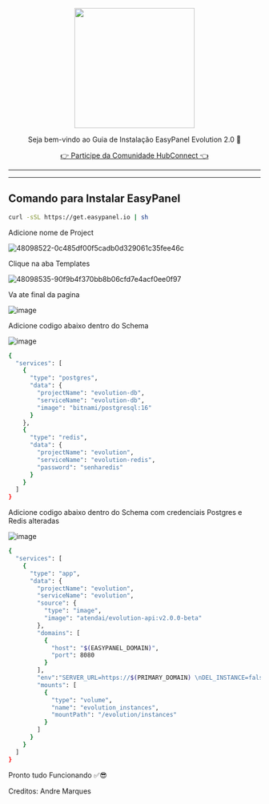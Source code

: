 <p align="center">
<img src="https://cwmkt.com.br/wp-content/uploads/2024/04/logo_github.png" width="240" />
<p align="center">Seja bem-vindo ao Guia de Instalação EasyPanel Evolution 2.0 🚀</p>
</p>
  
<p align="center"> 
<a href="https://hubconnect.top" target="_blank">👉 Participe da Comunidade HubConnect 👈</a>
</p>

<hr />
<hr />

## Comando para Instalar EasyPanel

```bash
curl -sSL https://get.easypanel.io | sh
```

Adicione nome de Project

![48098522-0c485df00f5cadb0d329061c35fee46c](https://github.com/cwmkt/easypanelevotypebot/assets/91642837/b72c1359-91ca-4bf6-9fb1-32525ba5747b)

Clique na aba Templates

![48098535-90f9b4f370bb8b06cfd7e4acf0ee0f97](https://github.com/cwmkt/easypanelevotypebot/assets/91642837/03c1830c-621c-40b3-94ee-93eb568c8d2e)

Va ate final da pagina

![image](https://github.com/comunidadehubconnect/easypanelwoofedcrm/assets/91642837/828a9e88-45f2-4b6b-98f1-ab4f164d2889)

Adicione codigo abaixo dentro do Schema

![image](https://github.com/comunidadehubconnect/easypanelwoofedcrm/assets/91642837/74b97f33-e5d2-495d-aaba-25bb8b433adf)

```bash
{
  "services": [
    {
      "type": "postgres",
      "data": {
        "projectName": "evolution-db",
        "serviceName": "evolution-db",
        "image": "bitnami/postgresql:16"
      }
    },
    {
      "type": "redis",
      "data": {
        "projectName": "evolution",
        "serviceName": "evolution-redis",
        "password": "senharedis"
      }
    }
  ]
}
```

Adicione codigo abaixo dentro do Schema com credenciais Postgres e Redis alteradas

![image](https://github.com/comunidadehubconnect/easypanelwoofedcrm/assets/91642837/74b97f33-e5d2-495d-aaba-25bb8b433adf)

```bash
{
  "services": [
    {
      "type": "app",
      "data": {
        "projectName": "evolution",
        "serviceName": "evolution",
        "source": {
          "type": "image",
          "image": "atendai/evolution-api:v2.0.0-beta"
        },
        "domains": [
          {
            "host": "$(EASYPANEL_DOMAIN)",
            "port": 8080
          }
        ],
        "env":"SERVER_URL=https://$(PRIMARY_DOMAIN) \nDEL_INSTANCE=false \nDEL_TEMP_INSTANCES=false \nPROVIDER_ENABLED=false \nPROVIDER_HOST=127.0.0.1 \nPROVIDER_PORT=5656 \nPROVIDER_PREFIX=evolution_v2 \nDATABASE_ENABLED=true \nDATABASE_PROVIDER=postgresql \nDATABASE_CONNECTION_URI=urlpostgres \nDATABASE_CONNECTION_CLIENT_NAME=evolution_v2 \nCACHE_REDIS_ENABLED=true \nCACHE_REDIS_URI=urlredis \nCACHE_REDIS_PREFIX_KEY=evolution_v2 \nCACHE_REDIS_SAVE_INSTANCES=false \nCACHE_LOCAL_ENABLED=false \nS3_ENABLED=false \nS3_ACCESS_KEY= \nS3_SECRET_KEY= \nRABBITMQ_ENABLED=false \nRABBITMQ_URI=amqp://admin:admin@rabbitmq:5672/default \nRABBITMQ_EXCHANGE_NAME=evolution_v2 \nRABBITMQ_GLOBAL_ENABLED=false \nRABBITMQ_EVENTS_APPLICATION_STARTUP=false \nRABBITMQ_EVENTS_INSTANCE_CREATE=false \nRABBITMQ_EVENTS_INSTANCE_DELETE=false \nRABBITMQ_EVENTS_QRCODE_UPDATED=false \nRABBITMQ_EVENTS_MESSAGES_SET=false \nRABBITMQ_EVENTS_MESSAGES_UPSERT=true \nRABBITMQ_EVENTS_MESSAGES_EDITED=false \nRABBITMQ_EVENTS_MESSAGES_UPDATE=false \nRABBITMQ_EVENTS_MESSAGES_DELETE=false \nRABBITMQ_EVENTS_SEND_MESSAGE=false \nRABBITMQ_EVENTS_CONTACTS_SET=false \nRABBITMQ_EVENTS_CONTACTS_UPSERT=false \nRABBITMQ_EVENTS_CONTACTS_UPDATE=false \nRABBITMQ_EVENTS_PRESENCE_UPDATE=false \nRABBITMQ_EVENTS_CHATS_SET=false \nRABBITMQ_EVENTS_CHATS_UPSERT=false \nRABBITMQ_EVENTS_CHATS_UPDATE=false \nRABBITMQ_EVENTS_CHATS_DELETE=false \nRABBITMQ_EVENTS_GROUPS_UPSERT=false \nRABBITMQ_EVENTS_GROUP_UPDATE=false \nRABBITMQ_EVENTS_GROUP_PARTICIPANTS_UPDATE=false \nRABBITMQ_EVENTS_CONNECTION_UPDATE=true \nRABBITMQ_EVENTS_CALL=false \nRABBITMQ_EVENTS_TYPEBOT_START=false \nRABBITMQ_EVENTS_TYPEBOT_CHANGE_STATUS=false \nSQS_ENABLED=false \nSQS_ACCESS_KEY_ID= \nSQS_SECRET_ACCESS_KEY= \nSQS_ACCOUNT_ID= \nSQS_REGION= \nWEBSOCKET_ENABLED=false \nWEBSOCKET_GLOBAL_EVENTS=false \nWA_BUSINESS_TOKEN_WEBHOOK=evolution \nWA_BUSINESS_URL=https://graph.facebook.com \nWA_BUSINESS_VERSION=v20.0 \nWA_BUSINESS_LANGUAGE=pt_BR \nWEBHOOK_GLOBAL_URL='' \nWEBHOOK_GLOBAL_ENABLED=false \nWEBHOOK_GLOBAL_WEBHOOK_BY_EVENTS=false \nWEBHOOK_EVENTS_APPLICATION_STARTUP=false \nWEBHOOK_EVENTS_QRCODE_UPDATED=true \nWEBHOOK_EVENTS_MESSAGES_SET=true \nWEBHOOK_EVENTS_MESSAGES_UPSERT=true \nWEBHOOK_EVENTS_MESSAGES_EDITED=true \nWEBHOOK_EVENTS_MESSAGES_UPDATE=true \nWEBHOOK_EVENTS_MESSAGES_DELETE=true \nWEBHOOK_EVENTS_SEND_MESSAGE=true \nWEBHOOK_EVENTS_CONTACTS_SET=true \nWEBHOOK_EVENTS_CONTACTS_UPSERT=true \nWEBHOOK_EVENTS_CONTACTS_UPDATE=true \nWEBHOOK_EVENTS_PRESENCE_UPDATE=true \nWEBHOOK_EVENTS_CHATS_SET=true \nWEBHOOK_EVENTS_CHATS_UPSERT=true \nWEBHOOK_EVENTS_CHATS_UPDATE=true \nWEBHOOK_EVENTS_CHATS_DELETE=true \nWEBHOOK_EVENTS_GROUPS_UPSERT=true \nWEBHOOK_EVENTS_GROUPS_UPDATE=true \nWEBHOOK_EVENTS_GROUP_PARTICIPANTS_UPDATE=true \nWEBHOOK_EVENTS_CONNECTION_UPDATE=true \nWEBHOOK_EVENTS_LABELS_EDIT=true \nWEBHOOK_EVENTS_LABELS_ASSOCIATION=true \nWEBHOOK_EVENTS_CALL=true \nWEBHOOK_EVENTS_TYPEBOT_START=false \nWEBHOOK_EVENTS_TYPEBOT_CHANGE_STATUS=false \nWEBHOOK_EVENTS_ERRORS=false \nWEBHOOK_EVENTS_ERRORS_WEBHOOK= \nCONFIG_SESSION_PHONE_CLIENT=Evolution API V2 \nCONFIG_SESSION_PHONE_NAME=Chrome \nCONFIG_SESSION_PHONE_VERSION=2.2413.51 \nQRCODE_LIMIT=30 \nTYPEBOT_ENABLED=false \nTYPEBOT_API_VERSION=latest \nCHATWOOT_ENABLED=false \nCHATWOOT_MESSAGE_READ=true \nCHATWOOT_IMPORT_DATABASE_CONNECTION_URI=postgresql://postgres:PASSWORD@postgres:5432/chatwoot?sslmode=disable \nCHATWOOT_IMPORT_PLACEHOLDER_MEDIA_MESSAGE=true \nS3_BUCKET=evolution \nS3_PORT=443 \nS3_ENDPOINT=files.site.com \nS3_USE_SSL=true \nAUTHENTICATION_API_KEY=429683C4C977415CAAFCCE10F7D57E11 \nAUTHENTICATION_EXPOSE_IN_FETCH_INSTANCES=true \nLANGUAGE=pt_BR",
        "mounts": [
          {
            "type": "volume",
            "name": "evolution_instances",
            "mountPath": "/evolution/instances"
          }
        ]
      }
    }
  ]
}
```


Pronto tudo Funcionando ✅😎

Creditos: Andre Marques
